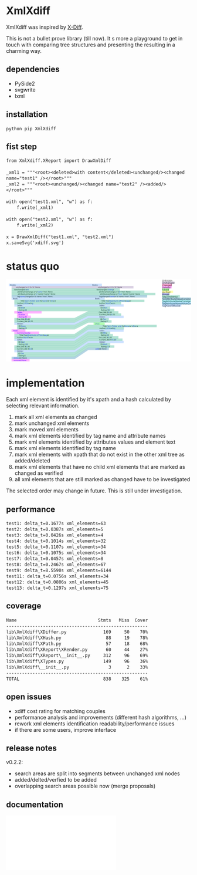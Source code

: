 # XmlXdiff #

XmlXdiff was inspired by [X-Diff](http://www.inf.unibz.it/~nutt/Teaching/XMLDM1112/XMLDM1112Coursework/WangEtAl-ICDE2003.pdf "X-Diff: An Effective Change Detection Algorithm for XML Documents").

This is not a bullet prove library (till now). It s more a playground to get in touch with comparing tree structures and presenting the resulting in a charming way.

## dependencies ##
 * PySide2
 * svgwrite
 * lxml
 
## installation ##

```
python pip XmlXdiff
```

## fist step ##
```
from XmlXdiff.XReport import DrawXmlDiff

_xml1 = """<root><deleted>with content</deleted><unchanged/><changed name="test1" /></root>"""
_xml2 = """<root><unchanged/><changed name="test2" /><added/></root>"""

with open("test1.xml", "w") as f:
    f.write(_xml1)

with open("test2.xml", "w") as f:
    f.write(_xml2)

x = DrawXmlDiff("test1.xml", "test2.xml")
x.saveSvg('xdiff.svg')

```

# status quo #
![XmlXdiff example](https://github.com/mmoosstt/XmlXdiff/blob/master/tests/test1/xdiff_a_b.svg "XmlXdiff/tests/test1")

 
# implementation #
 
 Each xml element is identified by it's xpath and a hash calculated by selecting relevant information.
  
 1. mark all xml elements as changed
 1. mark unchanged xml elements
 1. mark moved xml elements
 1. mark xml elements identified by tag name and attribute names
 1. mark xml elements identified by attributes values and element text
 1. mark xml elements identified by tag name
 1. mark xml elements with xpath that do not exist in the other xml tree as added/deleted
 1. mark xml elements that have no child xml elements that are marked as changed as verified
 1. all xml elements that are still marked as changed have to be investigated
 
The selected order may change in future. This is still under investigation. 

## performance ##

[//]: # (insert_performance_start)

```
test1: delta_t=0.1677s xml_elements=63
test2: delta_t=0.0387s xml_elements=5
test3: delta_t=0.0426s xml_elements=4
test4: delta_t=0.1014s xml_elements=32
test5: delta_t=0.1107s xml_elements=34
test6: delta_t=0.1075s xml_elements=34
test7: delta_t=0.0457s xml_elements=8
test8: delta_t=0.2467s xml_elements=67
test9: delta_t=8.5590s xml_elements=6144
test11: delta_t=0.0756s xml_elements=34
test12: delta_t=0.0806s xml_elements=45
test13: delta_t=0.1297s xml_elements=75

```

[//]: # (insert_performance_end)

## coverage ##

[//]: # (insert_coverage_start)

```
Name                               Stmts   Miss  Cover
------------------------------------------------------
lib\XmlXdiff\XDiffer.py              169     50    70%
lib\XmlXdiff\XHash.py                 88     19    78%
lib\XmlXdiff\XPath.py                 57     18    68%
lib\XmlXdiff\XReport\XRender.py       60     44    27%
lib\XmlXdiff\XReport\__init__.py     312     96    69%
lib\XmlXdiff\XTypes.py               149     96    36%
lib\XmlXdiff\__init__.py               3      2    33%
------------------------------------------------------
TOTAL                                838    325    61%

```

[//]: # (insert_coverage_end)

## open issues ##
 * xdiff cost rating for matching couples
 * performance analysis and improvements (different hash algorithms, ...)
 * rework xml elements identification readability/performance issues
 * if there are some users, improve interface

## release notes ##

v0.2.2:
 * search areas are split into segments between unchanged xml nodes
 * added/delted/verfied to be added
 * overlapping search areas possible now (merge proposals)
 
## documentation ##
![Tests](./doc/tests.md "Executed Tests")
